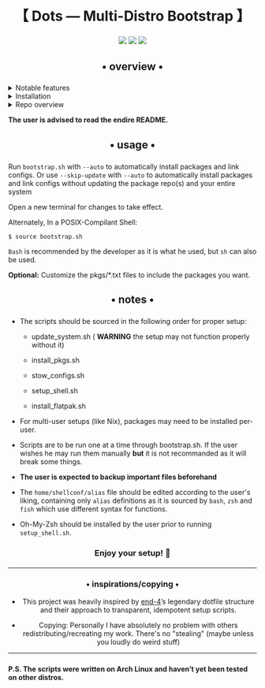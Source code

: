 <div align="center">
    <h1>【 Dots — Multi-Distro Bootstrap 】</h1>
    <h3></h3>
</div>

<div align="center">

![](https://img.shields.io/github/last-commit/TGGamer1/Dots?&style=for-the-badge&color=8ad7eb&logo=git&logoColor=D9E0EE&labelColor=1E202B)
![](https://img.shields.io/github/stars/TGGamer1/Dots?style=for-the-badge&logo=andela&color=86dbd7&logoColor=D9E0EE&labelColor=1E202B)
![](https://img.shields.io/github/repo-size/TGGamer1/Dots?color=86dbce&label=SIZE&logo=protondrive&style=for-the-badge&logoColor=D9E0EE&labelColor=1E202B)

</div>

<div align="center">
    <h2>• overview •</h2>
    <h3></h3>
</div>

<details> 
  <summary>Notable features</summary>
     
  - **Overview**: This repository automates setting up your terminal workflow and dotfiles across multiple Linux distributions.
  - **Distro Support**: It works on Arch, Debian/Ubuntu, Fedora, NixOS(No idea how it will behave), and even supports Brew and Flatpak.
  - **Transparent installation**: Every command is shown before it's run.
  - **Automatic setup**: with the `--auto` flag everything will be automatically installed and setup with proper symlinks using stow.
</details>
<details> 
  <summary>Installation</summary>

   - Just run 
   ```bash
   git clone https://github.com/TGGamer1/Dots.git ~/Dots
   cd ~/Dots
   ./bootstrap.sh
   ```
   - The name of the install script is `bootstrap.sh`.
</details>
<details>
  <summary>Repo overview</summary>
  
    Dots/
    ├── bootstrap.sh                # Main entry point, sources modular scripts
    ├── config                      # Contains files pointing to $HOME/.config
    │   ├── fish                    # Fish config files
    │   ├── foot                    # Foot config files
    │   ├── fuzzel                  # Fuzzel config files
    │   ├── hypr                    # Hyprland config files (For Arch, end-4's dots)
    │   └── kitty                   # Kitty config files
    ├── home                        # Contains files pointing to $HOME
    │   ├── .bashrc                 # Bash config
    │   ├── shellconf               # Alis and function files to be listed here
    │   │   └── alias
    │   └── .zshrc                  # Zsh config
    ├── pkgs
    │   ├── arch.txt                # Arch-specific packages
    │   ├── common.txt              # Packages installed on all distros
    │   ├── debian.txt              # Debian/Ubuntu-specific packages
    │   ├── fedora.txt              # Fedora-specific packages
    │   └── nix.txt                 # Nix package manager(Works in NixOS & w/o)
    └── scripts
        ├── install_flatpak.sh      # Installs Flatpak apps
        ├── install_pkgs.sh         # Package installation logic
        ├── setup_shell.sh          # Configures and sources your shell
        ├── stow_configs.sh         # Links dotfiles via stow
        └── update_system.sh        # Updates entire system


Everything is writen in `bash`
Note: Only top-level files are shown; each config folder contains multiple dotfiles.
</details>

**The user is advised to read the endire README.**

<div align="center">
    <h2>• usage •</h2>
    <h3></h3>
</div>

Run `bootstrap.sh` with `--auto` to automatically install packages and link configs.
Or use `--skip-update` with `--auto` to automatically install packages and link configs without updating the package repo(s) and your entire system

Open a new terminal for changes to take effect.

Alternately, In a POSIX-Compilant Shell: 
```
$ source bootstrap.sh
```
`Bash` is recommended by the developer as it is what he used, but `sh` can also be used.


**Optional:** Customize the pkgs/*.txt files to include the packages you want.

<div align="center">
    <h2>• notes •</h2>
    <h3></h3>
</div>

- The scripts should be sourced in the following order for proper setup:

  -  update_system.sh ( **WARNING** the setup may not function properly without it)

   -  install_pkgs.sh

  -   stow_configs.sh

   -  setup_shell.sh

   -  install_flatpak.sh

- For multi-user setups (like Nix), packages may need to be installed per-user.

- Scripts are to be run one at a time through bootstrap.sh. If the user wishes he may run them manually **but** it is not recommanded as it will break some things.

- **The user is expected to backup important files beforehand**

- The `home/shellconf/alias` file should be edited according to the user's liking, containing only `alias` definitions as it is sourced by `bash`, `zsh` and `fish` which use different syntax for functions.

- Oh-My-Zsh should be installed by the user prior to running `setup_shell.sh`.

<div align="center">
    <h3> Enjoy your setup! 🚀 </h3>
    <h4></h4>
</div>

<div align="center">

---

<h3>• inspirations/copying •</h3>

- This project was heavily inspired by <a href="https://github.com/end-4">end-4</a>’s legendary dotfile structure and their approach to transparent, idempotent setup scripts.

- Copying: Personally I have absolutely no problem with others redistributing/recreating my work. There's no "stealing" (maybe unless you loudly do weird stuff)

</div>

---

<h3></h3>

**P.S. The scripts were written on Arch Linux and haven’t yet been tested on other distros.**
